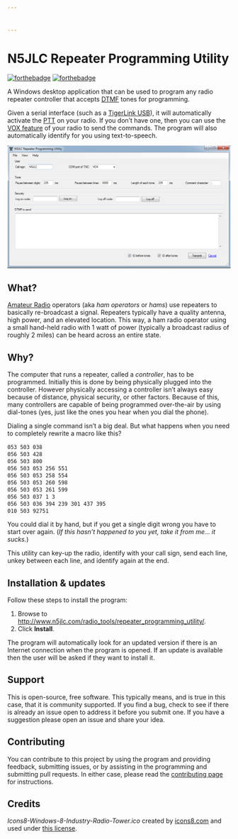```yaml
---


---
```


<h1 id="n5jlc-repeater-programming-utility">N5JLC Repeater Programming Utility</h1>
<p><a href="http://forthebadge.com"><img src="http://forthebadge.com/images/badges/contains-technical-debt.svg" alt="forthebadge"></a>
<a href="http://forthebadge.com"><img src="http://forthebadge.com/images/badges/powered-by-electricity.svg" alt="forthebadge"></a></p>
<p>A Windows desktop application that can be used to program any radio repeater controller that accepts <a href="https://en.wikipedia.org/wiki/Dual-tone_multi-frequency_signaling">DTMF</a> tones for programming.</p>
<p>Given a serial interface (such as a <a href="http://www.tigertronics.com/signalnk.htm">TigerLink USB</a>), it will automatically activate the <a href="https://en.wikipedia.org/wiki/Push-to-talk">PTT</a> on your radio.  If you don’t have one, then you can use the <a href="https://en.wikipedia.org/wiki/Voice-operated_switch">VOX feature</a> of your radio to send the commands.  The program will also automatically identify for you using text-to-speech.</p>
<p><img src="https://raw.githubusercontent.com/JoshuaCarroll/RepeaterProgrammingUtility/screenshots/screenshot-v2002.png" alt="Screenshot of the N5JLC Repeater Programming Utility with several lines of repeater programming code."></p>
<h2 id="what">What?</h2>
<p><a href="http://www.arrl.org/what-is-amateur-radio">Amateur Radio</a> operators (aka <em>ham operators</em> or <em>hams</em>) use repeaters to basically re-broadcast a signal. Repeaters typically have a quality antenna, high power, and an elevated location.  This way, a ham radio operator using a small hand-held radio with 1 watt of power (typically a broadcast radius of roughly 2 miles) can be heard across an entire state.</p>
<h2 id="why">Why?</h2>
<p>The computer that runs a repeater, called a <em>controller</em>, has to be programmed. Initially this is done by being physically plugged into the controller.  However physically accessing a controller isn’t always easy because of distance, physical security, or other factors.  Because of this, many controllers are capable of being programmed over-the-air by using dial-tones (yes, just like the ones you hear when you dial the phone).</p>
<p>Dialing a single command isn’t a big deal.  But what happens when you need to completely rewrite a macro like this?</p>
<pre><code>053 503 038 
056 503 428
056 503 800
056 503 053 256 551
056 503 053 258 554
056 503 053 260 598 
056 503 053 261 599 
056 503 037 1 3 
056 503 036 394 239 301 437 395
010 503 92751
</code></pre>
<p>You could dial it by hand, but if you get a single digit wrong you have to start over again. (<em>If this hasn’t happened to you yet, take it from me… it sucks.</em>)</p>
<p>This utility can key-up the radio, identify with your call sign, send each line, unkey between each line, and identify again at the end.</p>
<h2 id="installation--updates">Installation &amp; updates</h2>
<p>Follow these steps to install the program:</p>
<ol>
<li>Browse to <a href="http://www.n5jlc.com/radio_tools/repeater_programming_utility/">http://www.n5jlc.com/radio_tools/repeater_programming_utility/</a>.</li>
<li>Click <strong>Install</strong>.</li>
</ol>
<p>The program will automatically look for an updated version if there is an Internet connection when the program is opened.  If an update is available then the user will be asked if they want to install it.</p>
<h2 id="support">Support</h2>
<p>This is open-source, free software.  This typically means, and is true in this case, that it is community supported.  If you find a bug, check to see if there is already an issue open to address it before you submit one.  If you have a suggestion please open an issue and share your idea.</p>
<h2 id="contributing">Contributing</h2>
<p>You can contribute to this project by using the program and providing feedback, submitting issues, or by assisting in the programming and submitting pull requests.  In either case, please read the <a href="CONTRIBUTING.md">contributing page</a> for instructions.</p>
<h2 id="credits">Credits</h2>
<p><em>Icons8-Windows-8-Industry-Radio-Tower.ico</em> created by <a href="http://icons8.com">icons8.com</a> and used under <a href="http://icons8.com/license/">this license</a>.</p>

